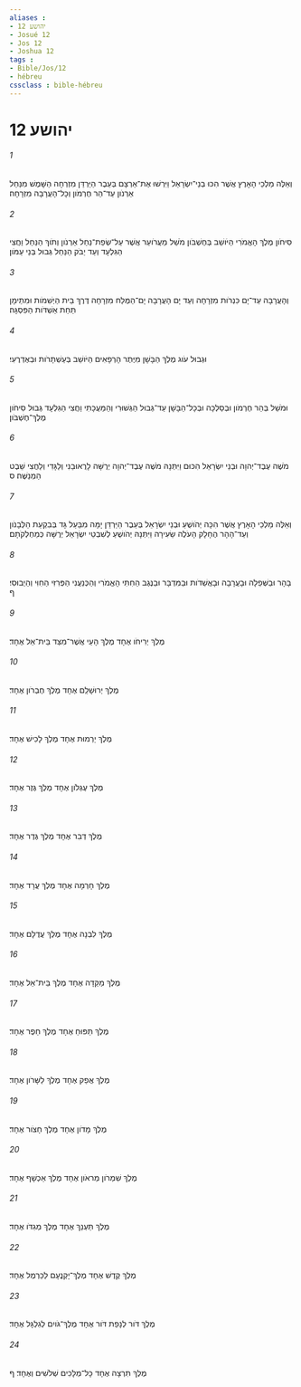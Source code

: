 ```yaml
---
aliases : 
- יהושע 12
- Josué 12
- Jos 12
- Joshua 12
tags : 
- Bible/Jos/12
- hébreu
cssclass : bible-hébreu
---
```


# יהושע 12

###### 1
וְאֵלֶּה מַלְכֵי הָאָרֶץ אֲשֶׁר הִכּוּ בְנֵי־יִשְׂרָאֵל וַיִּרְשׁוּ אֶת־אַרְצָם בְּעֵבֶר הַיַּרְדֵּן מִזְרְחָה הַשָּׁמֶשׁ מִנַּחַל אַרְנֹון עַד־הַר חֶרְמֹון וְכָל־הָעֲרָבָה מִזְרָחָה׃
###### 2
סִיחֹון מֶלֶךְ הָאֱמֹרִי הַיֹּושֵׁב בְּחֶשְׁבֹּון מֹשֵׁל מֵעֲרֹועֵר אֲשֶׁר עַל־שְׂפַת־נַחַל אַרְנֹון וְתֹוךְ הַנַּחַל וַחֲצִי הַגִּלְעָד וְעַד יַבֹּק הַנַּחַל גְּבוּל בְּנֵי עַמֹּון׃
###### 3
וְהָעֲרָבָה עַד־יָם כִּנְרֹות מִזְרָחָה וְעַד יָם הָעֲרָבָה יָם־הַמֶּלַח מִזְרָחָה דֶּרֶךְ בֵּית הַיְשִׁמֹות וּמִתֵּימָן תַּחַת אַשְׁדֹּות הַפִּסְגָּה׃
###### 4
וּגְבוּל עֹוג מֶלֶךְ הַבָּשָׁן מִיֶּתֶר הָרְפָאִים הַיֹּושֵׁב בְּעַשְׁתָּרֹות וּבְאֶדְרֶעִי׃
###### 5
וּמֹשֵׁל בְּהַר חֶרְמֹון וּבְסַלְכָה וּבְכָל־הַבָּשָׁן עַד־גְּבוּל הַגְּשׁוּרִי וְהַמַּעֲכָתִי וַחֲצִי הַגִּלְעָד גְּבוּל סִיחֹון מֶלֶךְ־חֶשְׁבֹּון׃
###### 6
מֹשֶׁה עֶבֶד־יְהוָה וּבְנֵי יִשְׂרָאֵל הִכּוּם וַיִּתְּנָהּ מֹשֶׁה עֶבֶד־יְהוָה יְרֻשָּׁה לָרֻאוּבֵנִי וְלַגָּדִי וְלַחֲצִי שֵׁבֶט הַמְנַשֶּׁה׃ ס
###### 7
וְאֵלֶּה מַלְכֵי הָאָרֶץ אֲשֶׁר הִכָּה יְהֹושֻׁעַ וּבְנֵי יִשְׂרָאֵל בְּעֵבֶר הַיַּרְדֵּן יָמָּה מִבַּעַל גָּד בְּבִקְעַת הַלְּבָנֹון וְעַד־הָהָר הֶחָלָק הָעֹלֶה שֵׂעִירָה וַיִּתְּנָהּ יְהֹושֻׁעַ לְשִׁבְטֵי יִשְׂרָאֵל יְרֻשָּׁה כְּמַחְלְקֹתָם׃
###### 8
בָּהָר וּבַשְּׁפֵלָה וּבָעֲרָבָה וּבָאֲשֵׁדֹות וּבַמִּדְבָּר וּבַנֶּגֶב הַחִתִּי הָאֱמֹרִי וְהַכְּנַעֲנִי הַפְּרִזִּי הַחִוִּי וְהַיְבוּסִי׃ ף
###### 9
מֶלֶךְ יְרִיחֹו אֶחָד מֶלֶךְ הָעַי אֲשֶׁר־מִצַּד בֵּית־אֵל אֶחָד׃
###### 10
מֶלֶךְ יְרוּשָׁלִַם אֶחָד מֶלֶךְ חֶבְרֹון אֶחָד׃
###### 11
מֶלֶךְ יַרְמוּת אֶחָד מֶלֶךְ לָכִישׁ אֶחָד׃
###### 12
מֶלֶךְ עֶגְלֹון אֶחָד מֶלֶךְ גֶּזֶר אֶחָד׃
###### 13
מֶלֶךְ דְּבִר אֶחָד מֶלֶךְ גֶּדֶר אֶחָד׃
###### 14
מֶלֶךְ חָרְמָה אֶחָד מֶלֶךְ עֲרָד אֶחָד׃
###### 15
מֶלֶךְ לִבְנָה אֶחָד מֶלֶךְ עֲדֻלָּם אֶחָד׃
###### 16
מֶלֶךְ מַקֵּדָה אֶחָד מֶלֶךְ בֵּית־אֵל אֶחָד׃
###### 17
מֶלֶךְ תַּפּוּחַ אֶחָד מֶלֶךְ חֵפֶר אֶחָד׃
###### 18
מֶלֶךְ אֲפֵק אֶחָד מֶלֶךְ לַשָּׁרֹון אֶחָד׃
###### 19
מֶלֶךְ מָדֹון אֶחָד מֶלֶךְ חָצֹור אֶחָד׃
###### 20
מֶלֶךְ שִׁמְרֹון מְראֹון אֶחָד מֶלֶךְ אַכְשָׁף אֶחָד׃
###### 21
מֶלֶךְ תַּעְנַךְ אֶחָד מֶלֶךְ מְגִדֹּו אֶחָד׃
###### 22
מֶלֶךְ קֶדֶשׁ אֶחָד מֶלֶךְ־יָקְנֳעָם לַכַּרְמֶל אֶחָד׃
###### 23
מֶלֶךְ דֹּור לְנָפַת דֹּור אֶחָד מֶלֶךְ־גֹּויִם לְגִלְגָּל אֶחָד׃
###### 24
מֶלֶךְ תִּרְצָה אֶחָד כָּל־מְלָכִים שְׁלֹשִׁים וְאֶחָד׃ ף
